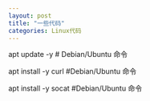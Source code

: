```yaml
---
layout: post
title: "一些代码"
categories: Linux代码
---
```

apt update -y          # Debian/Ubuntu 命令

apt install -y curl    #Debian/Ubuntu 命令

apt install -y socat    #Debian/Ubuntu 命令
